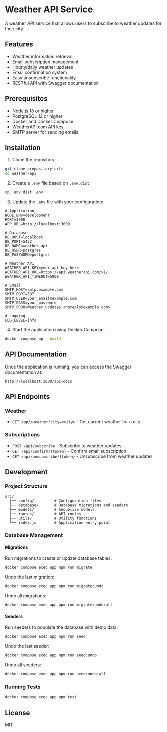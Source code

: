 # Weather API Service

A weather API service that allows users to subscribe to weather updates for their city.

## Features

- Weather information retrieval
- Email subscription management
- Hourly/daily weather updates
- Email confirmation system
- Easy unsubscribe functionality
- RESTful API with Swagger documentation

## Prerequisites

- Node.js 18 or higher
- PostgreSQL 12 or higher
- Docker and Docker Compose
- WeatherAPI.com API key
- SMTP server for sending emails

## Installation

1. Clone the repository:
```bash
git clone <repository-url>
cd weather-api
```

2. Create a `.env` file based on `.env.dist`:
```bash
cp .env.dist .env
```

3. Update the `.env` file with your configuration:
```env
# Application
NODE_ENV=development
PORT=3000
APP_URL=http://localhost:3000

# Database
DB_HOST=localhost
DB_PORT=5432
DB_NAME=weather_api
DB_USER=postgres
DB_PASSWORD=postgres

# Weather API
WEATHER_API_KEY=your_api_key_here
WEATHER_API_URL=https://api.weatherapi.com/v1/
WEATHER_API_TIMEOUT=5000

# Email
SMTP_HOST=smtp.example.com
SMTP_PORT=587
SMTP_USER=your_email@example.com
SMTP_PASS=your_password
SMTP_FROM=Weather Updates <noreply@example.com>

# Logging
LOG_LEVEL=info
```

4. Start the application using Docker Compose:
```bash
docker compose up --build
```

## API Documentation

Once the application is running, you can access the Swagger documentation at:
```
http://localhost:3000/api-docs
```

## API Endpoints

### Weather

- `GET /api/weather?city=<city>` - Get current weather for a city

### Subscriptions

- `POST /api/subscribe` - Subscribe to weather updates
- `GET /api/confirm/{token}` - Confirm email subscription
- `GET /api/unsubscribe/{token}` - Unsubscribe from weather updates

## Development

### Project Structure

```
src/
  ├── config/         # Configuration files
  ├── database/       # Database migrations and seeders
  ├── models/         # Sequelize models
  ├── routes/         # API routes
  ├── utils/          # Utility functions
  └── index.js        # Application entry point
```

### Database Management

#### Migrations

Run migrations to create or update database tables:
```bash
docker compose exec app npm run migrate
```

Undo the last migration:
```bash
docker compose exec app npm run migrate:undo
```

Undo all migrations:
```bash
docker compose exec app npm run migrate:undo:all
```

#### Seeders

Run seeders to populate the database with demo data:
```bash
docker compose exec app npm run seed
```

Undo the last seeder:
```bash
docker compose exec app npm run seed:undo
```

Undo all seeders:
```bash
docker compose exec app npm run seed:undo:all
```

### Running Tests

```bash
docker compose exec app npm test
```

## License

MIT 